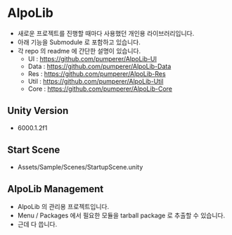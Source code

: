 # AlpoLib
- 새로운 프로젝트를 진행할 때마다 사용했던 개인용 라이브러리입니다.
- 아래 기능을 Submodule 로 포함하고 있습니다.
- 각 repo 의 readme 에 간단한 설명이 있습니다.
  - UI : https://github.com/pumperer/AlpoLib-UI
  - Data : https://github.com/pumperer/AlpoLib-Data
  - Res : https://github.com/pumperer/AlpoLib-Res
  - Util : https://github.com/pumperer/AlpoLib-Util
  - Core : https://github.com/pumperer/AlpoLib-Core

## Unity Version
- 6000.1.2f1

## Start Scene
- Assets/Sample/Scenes/StartupScene.unity
  
## AlpoLib Management
- AlpoLib 의 관리용 프로젝트입니다.
- Menu / Packages 에서 필요한 모듈을 tarball package 로 추출할 수 있습니다.
- 근데 다 씁니다.
